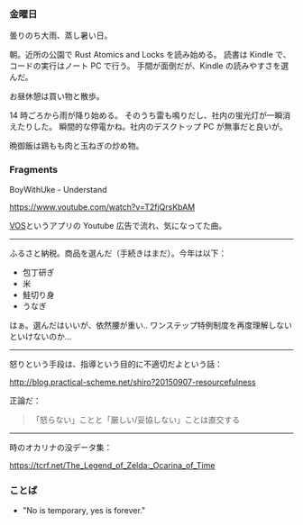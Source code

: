 ### 金曜日

曇りのち大雨、蒸し暑い日。

朝。近所の公園で Rust Atomics and Locks を読み始める。
読書は Kindle で、コードの実行はノート PC で行う。
手間が面倒だが、Kindle の読みやすさを選んだ。

お昼休憩は買い物と散歩。

14 時ごろから雨が降り始める。
そのうち雷も鳴りだし、社内の蛍光灯が一瞬消えたりした。
瞬間的な停電かね。社内のデスクトップ PC が無事だと良いが。

晩御飯は鶏もも肉と玉ねぎの炒め物。

### Fragments

BoyWithUke - Understand

https://www.youtube.com/watch?v=T2fjQrsKbAM

[VOS](https://vos.health/en/)というアプリの Youtube 広告で流れ、気になってた曲。

---

ふるさと納税。商品を選んだ（手続きはまだ）。今年は以下：

- 包丁研ぎ
- 米
- 鮭切り身
- うなぎ

はぁ。選んだはいいが、依然腰が重い..
ワンステップ特例制度を再度理解しないといけないのか...

---

怒りという手段は、指導という目的に不適切だよという話：

http://blog.practical-scheme.net/shiro?20150907-resourcefulness

正論だ：

> 「怒らない」ことと「厳しい/妥協しない」ことは直交する

---

時のオカリナの没データ集：

https://tcrf.net/The_Legend_of_Zelda:_Ocarina_of_Time

### ことば

- "No is temporary, yes is forever."